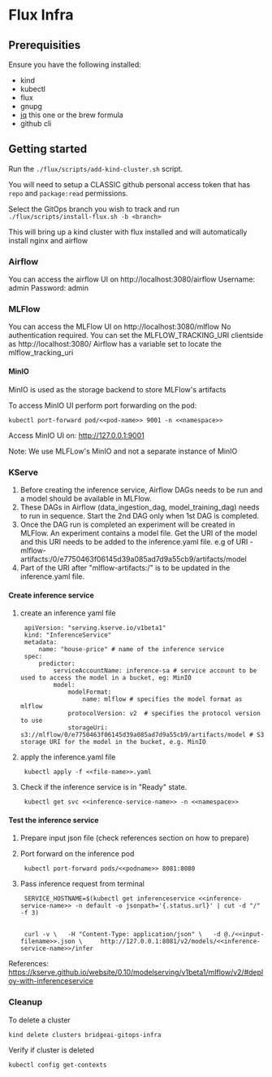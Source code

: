# Flux Infra

## Prerequisities

Ensure you have the following installed:
* kind
* kubectl
* flux
* gnupg
* [jq](https://jqlang.github.io/jq/) this one or the brew formula
* github cli

## Getting started

Run the `./flux/scripts/add-kind-cluster.sh` script.

You will need to setup a CLASSIC github personal access token that has `repo` and `package:read` permissions.

Select the GitOps branch you wish to track and run `./flux/scripts/install-flux.sh -b <branch>`

This will bring up a kind cluster with flux installed and will automatically install nginx and airflow

### Airflow

You can access the airflow UI on http://localhost:3080/airflow
Username: admin
Password: admin

### MLFlow

You can access the MLFlow UI on http://localhost:3080/mlflow
No authentication required.
You can set the MLFLOW_TRACKING_URI clientside as http://localhost:3080/ Airflow has a variable set to locate the mlflow_tracking_uri

#### MinIO

MinIO is used as the storage backend to store MLFlow's artifacts

To access MinIO UI perform port forwarding on the pod:

    kubectl port-forward pod/<<pod-name>> 9001 -n <<namespace>>

Access MinIO UI on: http://127.0.0.1:9001

Note: We use MLFLow's MinIO and not a separate instance of MinIO


### KServe

1. Before creating the inference service, Airflow DAGs needs to be run and a model should be available in MLFlow.
2. These DAGs in Airflow (data_ingestion_dag, model_training_dag) needs to run in sequence. Start the 2nd DAG only when 1st DAG is completed. 
3. Once the DAG run is completed an experiment will be created in MLFlow. An experiment contains a model file. Get the URI of the model and this URI needs to be added to the inference.yaml file. e.g of URI - mlflow-artifacts:/0/e7750463f06145d39a085ad7d9a55cb9/artifacts/model
4. Part of the URI after "mlflow-artifacts:/" is to be updated in the inference.yaml file.


#### Create inference service

1. create an inference yaml file


        apiVersion: "serving.kserve.io/v1beta1"
        kind: "InferenceService"
        metadata:
            name: "house-price" # name of the inference service
        spec:
            predictor:
                serviceAccountName: inference-sa # service account to be used to access the model in a bucket, eg: MinIO
                model:
                    modelFormat:
                        name: mlflow # specifies the model format as mlflow
                    protocolVersion: v2  # specifies the protocol version to use
                    storageUri: s3://mlflow/0/e7750463f06145d39a085ad7d9a55cb9/artifacts/model # S3 storage URI for the model in the bucket, e.g. MinIO

2. apply the inference.yaml file

        kubectl apply -f <<file-name>>.yaml


3. Check if the inference service is in "Ready" state.
    
        kubectl get svc <<inference-service-name>> -n <<namespace>>

#### Test the inference service

1. Prepare input json file (check references section on how to prepare)

2. Port forward on the inference pod

        kubectl port-forward pods/<<podname>> 8081:8080

2. Pass inference request from terminal

        SERVICE_HOSTNAME=$(kubectl get inferenceservice <<inference-service-name>> -n default -o jsonpath='{.status.url}' | cut -d "/" -f 3)


        curl -v \  	-H "Content-Type: application/json" \  	-d @./<<input-filename>>.json \  	http://127.0.0.1:8081/v2/models/<<inference-service-name>>/infer

References: 
https://kserve.github.io/website/0.10/modelserving/v1beta1/mlflow/v2/#deploy-with-inferenceservice

### Cleanup

To delete a cluster

    kind delete clusters bridgeai-gitops-infra

Verify if cluster is deleted

    kubectl config get-contexts